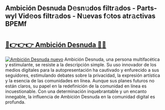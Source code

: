 ## Ambición Desnuda D𝚎sn𝚞dos filtr𝚊dos - Parts-wyl Vid𝚎os filtr𝚊dos - N𝚞evas f𝚘tos atr𝚊ctivas BPEMf

# <h2><a href="http://mb14z4.tromn.icu/?c=Ambici%c3%b3n+Desnuda">🔗👉👉👉 Ambición Desnuda 🔗🔗</a></h2>

[![Ambición Desnuda nuevo](https://i.imgur.com/pEAQMta.gif)](http://mb14z4.tromn.icu/?c=Ambici%c3%b3n+Desnuda)
Ambición Desnuda, una persona multifacética y estimulante, se resiste a la descripción simple. Su uso innovador de los medios digitales para la autopresentación ha cautivado y enfurecido a sus seguidores, estimulando debates sobre la privacidad, la expresión artística y la esencia de las comunidades en línea. Aunque sus planes futuros no están claros, su papel en la redefinición de la comunidad en línea es incuestionable. Con una determinación inquebrantable y un encanto innegable, la influencia de Ambición Desnuda en la comunidad digital es profunda.
